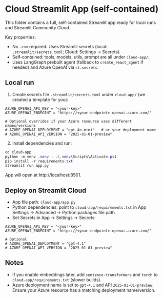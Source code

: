 # Cloud Streamlit App (self-contained)

This folder contains a full, self-contained Streamlit app ready for local runs and Streamlit Community Cloud.

Key properties:
- No `.env` required. Uses Streamlit secrets (local: `.streamlit/secrets.toml`; Cloud: Settings → Secrets).
- Self-contained: tools, models, utils, prompt are all under `cloud-app/`.
- Uses LangGraph prebuilt agent (fallback to `create_react_agent` if needed) and Azure OpenAI via `st.secrets`.

## Local run

1) Create secrets file `.streamlit/secrets.toml` under `cloud-app/` (we created a template for you):

```
AZURE_OPENAI_API_KEY = "<your-key>"
AZURE_OPENAI_ENDPOINT = "https://<your-endpoint>.openai.azure.com/"

# Optional overrides if your Azure resource uses different names/versions
# AZURE_OPENAI_DEPLOYMENT = "gpt-4o-mini"   # or your deployment name
# AZURE_OPENAI_API_VERSION = "2025-01-01-preview"
```

2) Install dependencies and run:

```powershell
cd cloud-app
python -m venv .venv ; .\.venv\Scripts\Activate.ps1
pip install -r requirements.txt
streamlit run app.py
```

App will open at http://localhost:8501.

## Deploy on Streamlit Cloud

- App file path: `cloud-app/app.py`
- Python dependencies: point to `cloud-app/requirements.txt` in App Settings → Advanced → Python packages file path
- Set Secrets in App → Settings → Secrets:

```
AZURE_OPENAI_API_KEY = "<your-key>"
AZURE_OPENAI_ENDPOINT = "https://<your-endpoint>.openai.azure.com/"

# Optional
# AZURE_OPENAI_DEPLOYMENT = "gpt-4.1"
# AZURE_OPENAI_API_VERSION = "2025-01-01-preview"
```

## Notes
- If you enable embeddings later, add `sentence-transformers` and `torch` to `cloud-app/requirements.txt` (slower builds).
- Azure deployment name is set to `gpt-4.1` and API `2025-01-01-preview`. Ensure your Azure resource has a matching deployment name/version.
